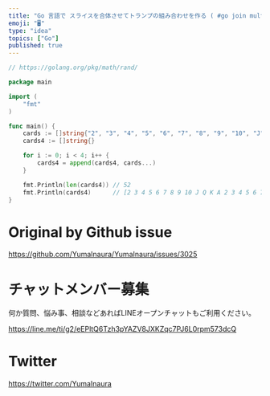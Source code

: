 ```yaml
---
title: "Go 言語で スライスを合体させてトランプの組み合わせを作る ( #go join multiple string slice n time"
emoji: "🖥"
type: "idea"
topics: ["Go"]
published: true
---
```


```go
// https://golang.org/pkg/math/rand/

package main

import (
	"fmt"
)

func main() {
	cards := []string{"2", "3", "4", "5", "6", "7", "8", "9", "10", "J", "Q", "K", "A"}
	cards4 := []string{}

	for i := 0; i < 4; i++ {
		cards4 = append(cards4, cards...)
	}

	fmt.Println(len(cards4)) // 52
	fmt.Println(cards4)      // [2 3 4 5 6 7 8 9 10 J Q K A 2 3 4 5 6 7 8 9 10 J Q K A 2 3 4 5 6 7 8 9 10 J Q K A 2 3 4 5 6 7 8 9 10 J Q K A]
}

```

# Original by Github issue

https://github.com/YumaInaura/YumaInaura/issues/3025








<!-- Update From Qiita API -->

# チャットメンバー募集


何か質問、悩み事、相談などあればLINEオープンチャットもご利用ください。

https://line.me/ti/g2/eEPltQ6Tzh3pYAZV8JXKZqc7PJ6L0rpm573dcQ





# Twitter


https://twitter.com/YumaInaura


<!-- Update From Qiita API -->


